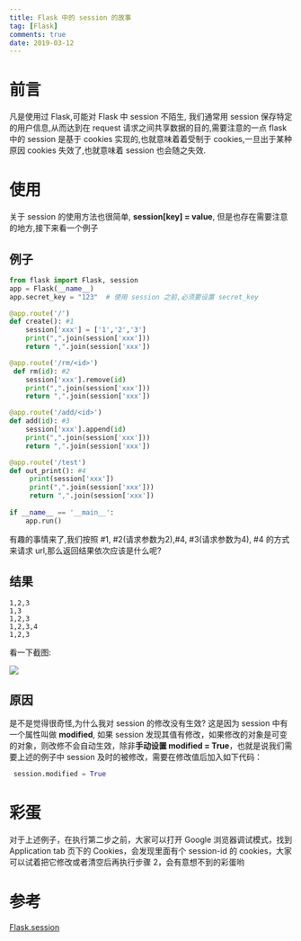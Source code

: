 ```yaml
---
title: Flask 中的 session 的故事
tag: [Flask]
comments: true
date: 2019-03-12
---
```



# 前言

凡是使用过 Flask,可能对 Flask 中  session 不陌生, 我们通常用 session 保存特定的用户信息,从而达到在 request 请求之间共享数据的目的,需要注意的一点 flask 中的 session 是基于 cookies 实现的,也就意味着着受制于 cookies,一旦出于某种原因 cookies 失效了,也就意味着 session 也会随之失效. 


# 使用

关于 session 的使用方法也很简单, **session[key] = value**, 但是也存在需要注意的地方,接下来看一个例子

## 例子

```python
from flask import Flask, session
app = Flask(__name__)
app.secret_key = "123"  # 使用 session 之前,必须要设置 secret_key

@app.route('/')
def create(): #1
    session['xxx'] = ['1','2','3']
    print(",".join(session['xxx']))
    return ",".join(session['xxx'])

@app.route('/rm/<id>')
 def rm(id): #2
    session['xxx'].remove(id)
    print(",".join(session['xxx']))
    return ",".join(session['xxx'])

@app.route('/add/<id>')
def add(id): #3
    session['xxx'].append(id)
    print(",".join(session['xxx']))
    return ",".join(session['xxx'])

@app.route('/test')
def out_print(): #4
     print(session['xxx'])
     print(",".join(session['xxx']))
     return ",".join(session['xxx'])
     
if __name__ == '__main__':
    app.run()
```

有趣的事情来了,我们按照 #1, #2(请求参数为2),#4, #3(请求参数为4), #4 的方式来请求 url,那么返回结果依次应该是什么呢?

## 结果

```
1,2,3
1,3
1,2,3
1,2,3,4
1,2,3
```

看一下截图:

![](http://ww1.sinaimg.cn/large/006wYWbGly1g104yjiipoj30p2085gly.jpg)


## 原因

是不是觉得很奇怪,为什么我对 session 的修改没有生效? 这是因为 session 中有一个属性叫做 **modified**, 如果 session 发现其值有修改，如果修改的对象是可变的对象，则改修不会自动生效，除非**手动设置 modified = True**，也就是说我们需要上述的例子中 session 及时的被修改，需要在修改值后加入如下代码：

```python
 session.modified = True
```

# 彩蛋

对于上述例子，在执行第二步之前，大家可以打开 Google 浏览器调试模式，找到 Application tab 页下的 Cookies，会发现里面有个 session-id 的 cookies，大家可以试着把它修改或者清空后再执行步骤 2，会有意想不到的彩蛋哟


# 参考

[Flask.session](http://flask.pocoo.org/docs/1.0/api/#flask.session)

